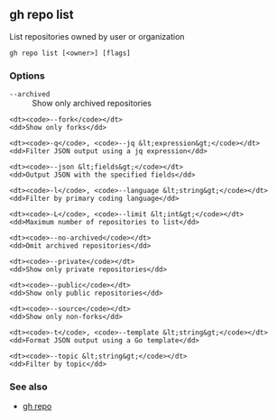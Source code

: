

## gh repo list

List repositories owned by user or organization

```
gh repo list [<owner>] [flags]
```

### Options


<dl class="flags">
	<dt><code>--archived</code></dt>
	<dd>Show only archived repositories</dd>

	<dt><code>--fork</code></dt>
	<dd>Show only forks</dd>

	<dt><code>-q</code>, <code>--jq &lt;expression&gt;</code></dt>
	<dd>Filter JSON output using a jq expression</dd>

	<dt><code>--json &lt;fields&gt;</code></dt>
	<dd>Output JSON with the specified fields</dd>

	<dt><code>-l</code>, <code>--language &lt;string&gt;</code></dt>
	<dd>Filter by primary coding language</dd>

	<dt><code>-L</code>, <code>--limit &lt;int&gt;</code></dt>
	<dd>Maximum number of repositories to list</dd>

	<dt><code>--no-archived</code></dt>
	<dd>Omit archived repositories</dd>

	<dt><code>--private</code></dt>
	<dd>Show only private repositories</dd>

	<dt><code>--public</code></dt>
	<dd>Show only public repositories</dd>

	<dt><code>--source</code></dt>
	<dd>Show only non-forks</dd>

	<dt><code>-t</code>, <code>--template &lt;string&gt;</code></dt>
	<dd>Format JSON output using a Go template</dd>

	<dt><code>--topic &lt;string&gt;</code></dt>
	<dd>Filter by topic</dd>
</dl>


### See also

* [gh repo](./gh_repo)
